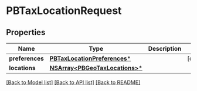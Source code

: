 # PBTaxLocationRequest

## Properties
Name | Type | Description | Notes
------------ | ------------- | ------------- | -------------
**preferences** | [**PBTaxLocationPreferences***](PBTaxLocationPreferences.md) |  | [optional] 
**locations** | [**NSArray&lt;PBGeoTaxLocations&gt;***](PBGeoTaxLocations.md) |  | 

[[Back to Model list]](../README.md#documentation-for-models) [[Back to API list]](../README.md#documentation-for-api-endpoints) [[Back to README]](../README.md)


